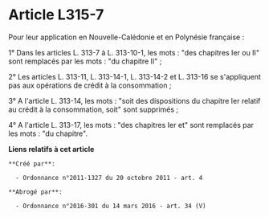 # Article L315-7

Pour leur application en Nouvelle-Calédonie et en Polynésie française : 

1° Dans les articles L. 313-7 à L. 313-10-1, les mots : "des chapitres Ier ou II" sont remplacés par les mots : "du chapitre
II" ; 

2° Les articles L. 313-11, L. 313-14-1, L. 313-14-2 et L. 313-16 se s'appliquent pas aux opérations de crédit à la
consommation ; 

3° A l'article L. 313-14, les mots : "soit des dispositions du chapitre Ier relatif au crédit à la consommation, soit" sont
supprimés ; 

4° A l'article L. 313-17, les mots : "des chapitres Ier et" sont remplacés par les mots : "du chapitre".

**Liens relatifs à cet article**

	**Créé par**:

	  - Ordonnance n°2011-1327 du 20 octobre 2011 - art. 4

	**Abrogé par**:

	  - Ordonnance n°2016-301 du 14 mars 2016 - art. 34 (V)
